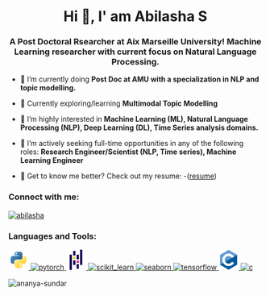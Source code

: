 <h1 align="center">Hi 👋, I' am Abilasha S </h1>
<h3 align="center">A Post Doctoral Rsearcher at Aix Marseille University! Machine Learning researcher with current focus on Natural Language Processing.</h3>


- 🔭 I’m currently doing **Post Doc at AMU with a specialization in NLP and topic modelling.**

- 🌱 Currently exploring/learning **Multimodal Topic Modelling**

- 👯 I’m highly interested in **Machine Learning (ML),  Natural Language Processing (NLP), Deep Learning (DL), Time Series analysis domains.**

- 🤝 I’m actively seeking full-time opportunities in any of the following roles: **Research Engineer/Scientist (NLP, Time series), Machine Learning Engineer**

- 📄 Get to know me better? Check out my resume:
  -([resume](https://github.com/Abilasha-S/Abilasha-S/blob/main/Resume/Abilasha_resume.pdf))

<h3 align="left">Connect with me:</h3>
<p align="left">
<a href="https://www.linkedin.com/in/abilasha-s-63ba56a1/" target="blank"><img align="center" src="https://raw.githubusercontent.com/rahuldkjain/github-profile-readme-generator/master/src/images/icons/Social/linked-in-alt.svg" alt="abilasha" height="30" width="40" /></a>
</p>

<h3 align="left">Languages and Tools:</h3>
<p align="left"> <a href="https://www.python.org" target="_blank" rel="noreferrer"> <img src="https://raw.githubusercontent.com/devicons/devicon/master/icons/python/python-original.svg" alt="python" width="40" height="40"/> </a> <a href="https://pytorch.org/" target="_blank" rel="noreferrer"> <img src="https://www.vectorlogo.zone/logos/pytorch/pytorch-icon.svg" alt="pytorch" width="40" height="40"/> </a> <a href="https://pandas.pydata.org/" target="_blank" rel="noreferrer"> <img src="https://raw.githubusercontent.com/devicons/devicon/2ae2a900d2f041da66e950e4d48052658d850630/icons/pandas/pandas-original.svg" alt="pandas" width="40" height="40"/> </a>  <a href="https://scikit-learn.org/" target="_blank" rel="noreferrer"> <img src="https://upload.wikimedia.org/wikipedia/commons/0/05/Scikit_learn_logo_small.svg" alt="scikit_learn" width="40" height="40"/> </a> <a href="https://seaborn.pydata.org/" target="_blank" rel="noreferrer"> <img src="https://seaborn.pydata.org/_images/logo-mark-lightbg.svg" alt="seaborn" width="40" height="40"/> </a> <a href="https://www.tensorflow.org" target="_blank" rel="noreferrer"> <img src="https://www.vectorlogo.zone/logos/tensorflow/tensorflow-icon.svg" alt="tensorflow" width="40" height="40"/> </a> <a href="https://www.cprogramming.com/" target="_blank" rel="noreferrer"> <img src="https://raw.githubusercontent.com/devicons/devicon/master/icons/c/c-original.svg" alt="c" width="40" height="40"/> </a> <a href="https://keras.io/" target="_blank" rel="noreferrer"> <img src="https://static.javatpoint.com/tutorial/keras/images/keras.png" alt="c" width="40" height="40"/> </a> </p>

<p><img align="center" src="https://github-readme-stats.vercel.app/api/top-langs?username=ananya-sundar&show_icons=true&locale=en&layout=compact" alt="ananya-sundar" /></p>
